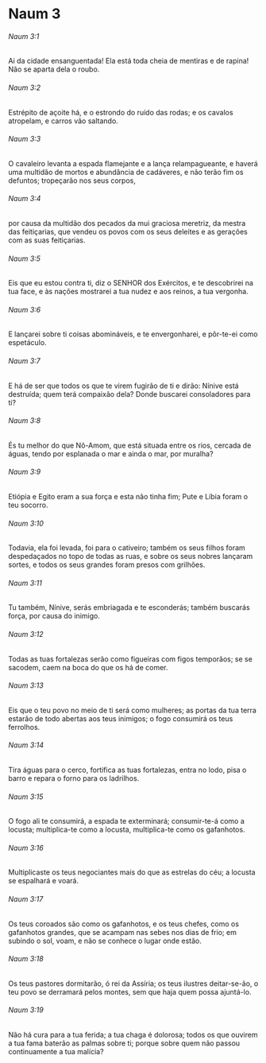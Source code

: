 # Naum 3

###### Naum 3:1

Ai da cidade ensanguentada! Ela está toda cheia de mentiras e de rapina! Não se aparta dela o roubo.

###### Naum 3:2

Estrépito de açoite há, e o estrondo do ruído das rodas; e os cavalos atropelam, e carros vão saltando.

###### Naum 3:3

O cavaleiro levanta a espada flamejante e a lança relampagueante, e haverá uma multidão de mortos e abundância de cadáveres, e não terão fim os defuntos; tropeçarão nos seus corpos,

###### Naum 3:4

por causa da multidão dos pecados da mui graciosa meretriz, da mestra das feitiçarias, que vendeu os povos com os seus deleites e as gerações com as suas feitiçarias.

###### Naum 3:5

Eis que eu estou contra ti, diz o SENHOR dos Exércitos, e te descobrirei na tua face, e às nações mostrarei a tua nudez e aos reinos, a tua vergonha.

###### Naum 3:6

E lançarei sobre ti coisas abomináveis, e te envergonharei, e pôr-te-ei como espetáculo.

###### Naum 3:7

E há de ser que todos os que te virem fugirão de ti e dirão: Nínive está destruída; quem terá compaixão dela? Donde buscarei consoladores para ti?

###### Naum 3:8

És tu melhor do que Nô-Amom, que está situada entre os rios, cercada de águas, tendo por esplanada o mar e ainda o mar, por muralha?

###### Naum 3:9

Etiópia e Egito eram a sua força e esta não tinha fim; Pute e Líbia foram o teu socorro.

###### Naum 3:10

Todavia, ela foi levada, foi para o cativeiro; também os seus filhos foram despedaçados no topo de todas as ruas, e sobre os seus nobres lançaram sortes, e todos os seus grandes foram presos com grilhões.

###### Naum 3:11

Tu também, Nínive, serás embriagada e te esconderás; também buscarás força, por causa do inimigo.

###### Naum 3:12

Todas as tuas fortalezas serão como figueiras com figos temporãos; se se sacodem, caem na boca do que os há de comer.

###### Naum 3:13

Eis que o teu povo no meio de ti será como mulheres; as portas da tua terra estarão de todo abertas aos teus inimigos; o fogo consumirá os teus ferrolhos.

###### Naum 3:14

Tira águas para o cerco, fortifica as tuas fortalezas, entra no lodo, pisa o barro e repara o forno para os ladrilhos.

###### Naum 3:15

O fogo ali te consumirá, a espada te exterminará; consumir-te-á como a locusta; multiplica-te como a locusta, multiplica-te como os gafanhotos.

###### Naum 3:16

Multiplicaste os teus negociantes mais do que as estrelas do céu; a locusta se espalhará e voará.

###### Naum 3:17

Os teus coroados são como os gafanhotos, e os teus chefes, como os gafanhotos grandes, que se acampam nas sebes nos dias de frio; em subindo o sol, voam, e não se conhece o lugar onde estão.

###### Naum 3:18

Os teus pastores dormitarão, ó rei da Assíria; os teus ilustres deitar-se-ão, o teu povo se derramará pelos montes, sem que haja quem possa ajuntá-lo.

###### Naum 3:19

Não há cura para a tua ferida; a tua chaga é dolorosa; todos os que ouvirem a tua fama baterão as palmas sobre ti; porque sobre quem não passou continuamente a tua malícia?

